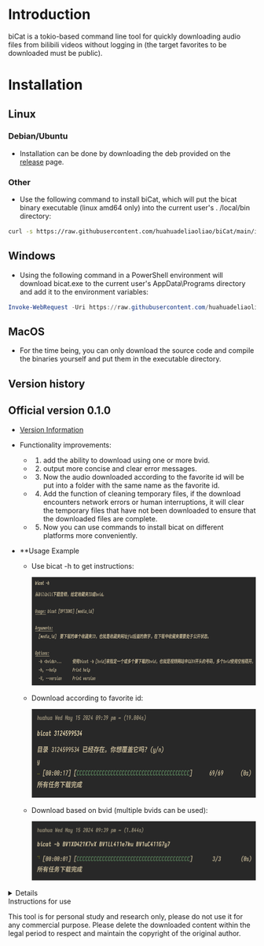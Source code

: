 # Introduction
biCat is a tokio-based command line tool for quickly downloading audio files from bilibili videos without logging in (the target favorites to be downloaded must be public).

# Installation

## Linux

### Debian/Ubuntu
  - Installation can be done by downloading the deb provided on the [release](https://github.com/huahuadeliaoliao/biCat/releases) page.

### Other
  - Use the following command to install biCat, which will put the bicat binary executable (linux amd64 only) into the current user's . /local/bin directory:
```bash
curl -s https://raw.githubusercontent.com/huahuadeliaoliao/biCat/main/installation_script/install_bicat.sh | bash
```

## Windows
  - Using the following command in a PowerShell environment will download bicat.exe to the current user's AppData\Programs directory and add it to the environment variables:
```powershell
Invoke-WebRequest -Uri https://raw.githubusercontent.com/huahuadeliaoliao/biCat/main/installation_script/install_bicat.ps1 -OutFile install_bicat.ps1; Set-ExecutionPolicy -ExecutionPolicy Bypass -Scope Process -Force; .\install_bicat.ps1
```

## MacOS
  - For the time being, you can only download the source code and compile the binaries yourself and put them in the executable directory.

## Version history
## Official version 0.1.0
- [Version Information](https://github.com/huahuadeliaoliao/biCat/releases/tag/v0.1.0)
- Functionality improvements:
  - 1. add the ability to download using one or more bvid.
  - 2. output more concise and clear error messages.
  - 3. Now the audio downloaded according to the favorite id will be put into a folder with the same name as the favorite id.
  - 4. Add the function of cleaning temporary files, if the download encounters network errors or human interruptions, it will clear the temporary files that have not been downloaded to ensure that the downloaded files are complete.
  - 5. Now you can use commands to install bicat on different platforms more conveniently.

- **Usage Example
  - Use bicat -h to get instructions:

    <img src="img/v0.1.0bicat-h.png" width="600" height="220" alt="v0.1.0bicat-h">
  - Download according to favorite id:

    <img src="img/v0.1.0bicat_media_id.png" width="550" height="180" alt="v0.1.0bicat_media_id">
  - Download based on bvid (multiple bvids can be used):

    <img src="img/v0.1.0bicat_bvid.png" width="500" height="120" alt="v0.1.0bicat_bvid">

<details
<summary>Historical Versions</summary>

## Beta 0.1.0
- [Version Information](https://github.com/huahuadeliaoliao/biCat/releases/tag/v0.1.0-beta)
- Preliminary features:
  - Implemented the basic function of downloading audio from favorites.
  - Provides basic progress display and error messages.
  - Only deb and exe files are packaged.
- Main Functions.
  - **Download audio files of favorite videos**: download audio files of all videos to current directory according to media_id of Bilibili favorites (i.e. the number after fid in the url), the file name format is "video_title-video_author_name.mp3".
  - **Progress Display**: displays the download progress bar, including the number of completed tasks and estimated remaining time.
  - **Example**:

    <img src="img/beta_example.png" width="500" height="100" alt="beta_example">

</details

# Instructions for use
This tool is for personal study and research only, please do not use it for any commercial purpose. Please delete the downloaded content within the legal period to respect and maintain the copyright of the original author.
